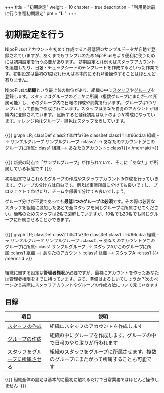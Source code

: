 +++
title = "初期設定"
weight = 10
chapter = true
description = "利用開始前に行う各種初期設定"
pre = "<b>1. </b>"
+++

# 初期設定を行う

NipoPlusのアカウントを初めて作成すると最低限のサンプルデータが自動で登録されていますが、あくまでもサンプルのためNipoPlusをより便利に使うためには初期設定を行う必要があります。
初期設定とは例えばスタッフアカウントを追加したり、日報・チェックシートのテンプレートを作成するといった作業です。初期設定は最初の1度だけ行えば基本的にそれ以後操作することはほとんど有りません。  

NipoPlusは**組織**という最上位の単位があり、組織の中に[スタッフ](/org/staff/make/)や[グループ](/org/group/)を登録します。スタッフはグループのどこかに所属（複数グループにまたがって所属可能）し、そのグループ内で日報の作成や閲覧を行います。
グループは1つサンプルとして自動で作成されています。スタッフはあなた自身のアカウントが組織内に登録されています。
図解すると登録初期は以下のような構成になっています。オレンジ色はグループ・緑色はスタッフを表しています。

<div style="overflow:scroll">

{{<mermaid align="center">}}
graph LR;
  classDef class2 fill:#ffa23e
  classDef class1 fill:#66cdaa
  組織 --> サンプルグループ
  サンプルグループ:::class2 .-> あなたのアカウントがこのグループに所属:::class1
  組織 --> あなたのアカウント:::class1
{{< /mermaid >}}

</div>

{{<alice pos="right" icon="here">}}
新規の時点で「サンプルグループ」が作られていて、そこに「あなた」が所属している状態です
{{</alice>}}

初期設定ではこれらのグループの作成やスタッフアカウントの作成を行っていきます。グループの分け方は自由です。例えば事業所毎に分けても良いですし、プロジェクトでわけたり、チームや部署で分けても良いでしょう。  

グループ分けが不要であっても**最低1つのグループは必須**です。その際は必要なスタッフを組織に追加したあとで全スタッフを同じグループに所属させてください。簡略のためスタッフは2名で図解していますが、10名でも20名でも同じグループに所属させることができます。

<div style="overflow:scroll">

{{<mermaid align="center">}}
graph LR;
  classDef class2 fill:#ffa23e
  classDef class1 fill:#66cdaa
  組織 --> サンプルグループ
  サンプルグループ:::class2 .-> あなたのアカウントがこのグループに所属:::class1
  サンプルグループ .-> スタッフAがこのグループに所属:::class1
  組織 --> あなたのアカウント:::class1
  組織 --> スタッフA:::class1
{{< /mermaid >}}

</div>

組織に関する設定は**管理者権限**が必要ですが、最初にアカウントを作ったあなたは管理者権限をすでに持っています。さて、準備はよろしいでしょうか？次のページから実際にスタッフアカウントやグループの作成方法について見ていきます

## 目録

|項目|説明|
|---|---|
|[スタッフの作成](/org/staff/make/)|組織にスタッフのアカウントを作成します|
|[グループの作成](/org/group/)|組織の中にグループを作成します。グループの中で日報のやり取りが行われます|
|[スタッフをグループに所属させる](/org/staff/assign/)|組織のスタッフをグループに所属させます。複数のグループにまたがって所属することも可能です|

{{<alice pos="right" icon="here">}}
組織全体の設定は基本的に最初に触れるだけで日常業務ではほとんど操作しません
{{</alice>}}
